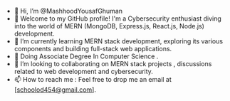 - 👋 Hi, I’m @MashhoodYousafGhuman  
- 👀 Welcome to my GitHub profile! I'm a Cybersecurity enthusiast diving into the world of MERN (MongoDB, Express.js, React.js, Node.js) development.
- 🌱 I’m currently learning MERN stack development, exploring its various components and building full-stack web applications.
- 🌱 Doing Associate Degree In Computer Science .
- 💞️ I’m looking to collaborating on MERN stack projects , discussions related to web development and cybersecurity.
- 📫 How to reach me : Feel free to drop me an email at [schoolod454@gmail.com]. 

<!---
MashhoodYousafGhuman/MashhoodYousafGhuman is a ✨ special ✨ repository because its `README.md` (this file) appears on your GitHub profile.
You can click the Preview link to take a look at your changes.
--->
